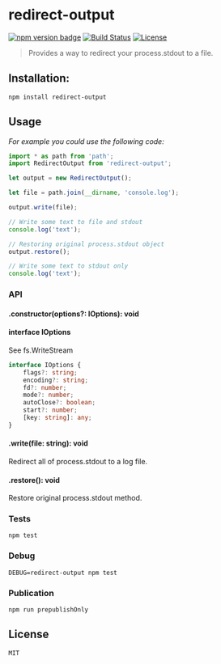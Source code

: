# redirect-output

[![npm version badge](https://img.shields.io/npm/v/envisor.svg)](https://www.npmjs.org/package/redirect-output)
[![Build Status](https://travis-ci.org/monolithed/redirect-output.png)](https://travis-ci.org/monolithed/redirect-output)
[![License](https://img.shields.io/badge/license-MIT-brightgreen.svg)](LICENSE.txt)

> Provides a way to redirect your process.stdout to a file.

## Installation:

```shell
npm install redirect-output
```

## Usage

*For example you could use the following code:*

```ts
import * as path from 'path';
import RedirectOutput from 'redirect-output';

let output = new RedirectOutput();

let file = path.join(__dirname, 'console.log');

output.write(file);

// Write some text to file and stdout
console.log('text');

// Restoring original process.stdout object
output.restore();

// Write some text to stdout only
console.log('text');
```

### API

#### .constructor(options?: IOptions): void

#### interface IOptions

See fs.WriteStream

```ts
interface IOptions {
	flags?: string;
	encoding?: string;
	fd?: number;
	mode?: number;
	autoClose?: boolean;
	start?: number;
	[key: string]: any;
}
```

#### .write(file: string): void

Redirect all of process.stdout to a log file.

#### .restore(): void

Restore original process.stdout method.

### Tests

```
npm test
```

### Debug

```
DEBUG=redirect-output npm test
```

### Publication

```
npm run prepublishOnly
```

## License
	MIT
